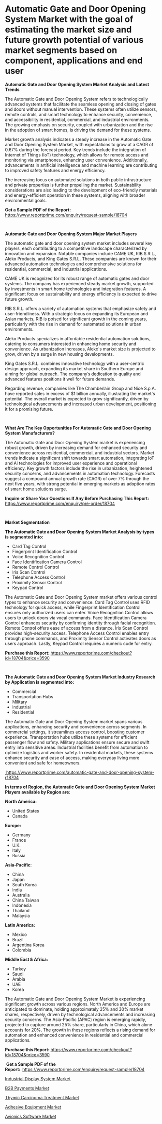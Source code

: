 <p><h1>Automatic Gate and Door Opening System Market with the goal of estimating the market size and future growth potential of various market segments based on component, applications and end user</h1></p><p><strong>Automatic Gate and Door Opening System Market Analysis and Latest Trends</strong></p>
<p><p>The Automatic Gate and Door Opening System refers to technologically advanced systems that facilitate the seamless opening and closing of gates and doors without manual intervention. These systems often utilize sensors, remote controls, and smart technology to enhance security, convenience, and accessibility in residential, commercial, and industrial environments. The growing emphasis on security, coupled with urbanization and the rise in the adoption of smart homes, is driving the demand for these systems.</p><p>Market growth analysis indicates a steady increase in the Automatic Gate and Door Opening System Market, with expectations to grow at a CAGR of 0.67% during the forecast period. Key trends include the integration of Internet of Things (IoT) technology, which allows for remote access and monitoring via smartphones, enhancing user convenience. Additionally, advancements in artificial intelligence and machine learning are contributing to improved safety features and energy efficiency.</p><p>The increasing focus on automated solutions in both public infrastructure and private properties is further propelling the market. Sustainability considerations are also leading to the development of eco-friendly materials and energy-efficient operation in these systems, aligning with broader environmental goals.</p></p>
<p><strong>Get a Sample PDF of the Report:&nbsp;</strong> <a href="https://www.reportprime.com/enquiry/request-sample/18704?utm_campaign=36&utm_medium=2&utm_source=Github&utm_content=ia&utm_term=21112024&utm_id=automatic-gate-and-door-opening-system">https://www.reportprime.com/enquiry/request-sample/18704</a></p>
<p>&nbsp;</p>
<p><strong>Automatic Gate and Door Opening System Major Market Players</strong></p>
<p><p>The automatic gate and door opening system market includes several key players, each contributing to a competitive landscape characterized by innovation and expansion. Notable companies include CAME UK, RIB S.R.L., Aleko Products, and King Gates S.R.L. These companies are known for their advanced automation technologies and comprehensive solutions for residential, commercial, and industrial applications.</p><p>CAME UK is recognized for its robust range of automatic gates and door systems. The company has experienced steady market growth, supported by investments in smart home technologies and integration features. A significant focus on sustainability and energy efficiency is expected to drive future growth.</p><p>RIB S.R.L. offers a variety of automation systems that emphasize safety and user-friendliness. With a strategic focus on expanding its European and Asian markets, RIB is poised for significant growth in the coming years, particularly with the rise in demand for automated solutions in urban environments.</p><p>Aleko Products specializes in affordable residential automation solutions, catering to consumers interested in enhancing home security and convenience. As urbanization increases, Aleko's market size is projected to grow, driven by a surge in new housing developments.</p><p>King Gates S.R.L. combines innovative technology with a user-centric design approach, expanding its market share in Southern Europe and aiming for global outreach. The company’s dedication to quality and advanced features positions it well for future demands.</p><p>Regarding revenue, companies like The Chamberlain Group and Nice S.p.A. have reported sales in excess of $1 billion annually, illustrating the market's potential. The overall market is expected to grow significantly, driven by technological advancements and increased urban development, positioning it for a promising future.</p></p>
<p>&nbsp;</p>
<p><strong>What Are The Key Opportunities For Automatic Gate and Door Opening System Manufacturers?</strong></p>
<p><p>The Automatic Gate and Door Opening System market is experiencing robust growth, driven by increasing demand for enhanced security and convenience across residential, commercial, and industrial sectors. Market trends indicate a significant shift towards smart automation, integrating IoT and AI technologies for improved user experience and operational efficiency. Key growth factors include the rise in urbanization, heightened security concerns, and advancements in automation technology. Forecasts suggest a compound annual growth rate (CAGR) of over 7% through the next five years, with strong potential in emerging markets as adoption rates of smart home solutions surge.</p></p>
<p><strong>Inquire or Share Your Questions If Any Before Purchasing This Report:</strong> <a href="https://www.reportprime.com/enquiry/pre-order/18704?utm_campaign=36&utm_medium=2&utm_source=Github&utm_content=ia&utm_term=21112024&utm_id=automatic-gate-and-door-opening-system">https://www.reportprime.com/enquiry/pre-order/18704</a></p>
<p>&nbsp;</p>
<p><strong>Market Segmentation</strong></p>
<p><strong>The Automatic Gate and Door Opening System Market Analysis by types is segmented into:</strong></p>
<p><ul><li>Card Tag Control</li><li>Fingerprint Identification Control</li><li>Voice Recognition Control</li><li>Face Identification Camera Control</li><li>Remote Control Control</li><li>Iris Scan Control</li><li>Telephone Access Control</li><li>Proximity Sensor Control</li><li>Keypad Control</li></ul></p>
<p><p>The Automatic Gate and Door Opening System market offers various control types to enhance security and convenience. Card Tag Control uses RFID technology for quick access, while Fingerprint Identification Control ensures only authorized users can enter. Voice Recognition Control allows users to unlock doors via vocal commands. Face Identification Camera Control enhances security by confirming identity through facial recognition. Remote Control offers ease of access from a distance. Iris Scan Control provides high-security access. Telephone Access Control enables entry through phone commands, and Proximity Sensor Control activates doors as users approach. Lastly, Keypad Control requires a numeric code for entry.</p></p>
<p><strong>Purchase this Report:&nbsp;</strong><a href="https://www.reportprime.com/checkout?id=18704&price=3590&utm_campaign=36&utm_medium=2&utm_source=Github&utm_content=ia&utm_term=21112024&utm_id=automatic-gate-and-door-opening-system">https://www.reportprime.com/checkout?id=18704&price=3590</a></p>
<p>&nbsp;</p>
<p><strong>The Automatic Gate and Door Opening System Market Industry Research by Application is segmented into:</strong></p>
<p><ul><li>Commercial</li><li>Transportation Hubs</li><li>Military</li><li>Industrial</li><li>Residential</li></ul></p>
<p><p>The Automatic Gate and Door Opening System market spans various applications, enhancing security and convenience across segments. In commercial settings, it streamlines access control, boosting customer experience. Transportation hubs utilize these systems for efficient passenger flow and safety. Military applications ensure secure and swift entry into sensitive areas. Industrial facilities benefit from automation to optimize logistics and worker safety. In residential markets, these systems enhance security and ease of access, making everyday living more convenient and safe for homeowners.</p></p>
<p><a href="https://www.reportprime.com/automatic-gate-and-door-opening-system-r18704?utm_campaign=36&utm_medium=2&utm_source=Github&utm_content=ia&utm_term=21112024&utm_id=automatic-gate-and-door-opening-system">&nbsp;https://www.reportprime.com/automatic-gate-and-door-opening-system-r18704</a></p>
<p><strong>In terms of Region, the Automatic Gate and Door Opening System Market Players available by Region are:</strong></p>
<p>
    <p> <strong> North America: </strong>
        <ul>
            <li>United States</li>
            <li>Canada</li>
        </ul>
        </p> 
    <p> <strong> Europe: </strong>
        <ul>
            <li>Germany</li>
            <li>France</li>
            <li>U.K.</li>
            <li>Italy</li>
            <li>Russia</li>
        </ul>
        </p> 
    <p> <strong> Asia-Pacific: </strong>
        <ul>
            <li>China</li>
            <li>Japan</li>
            <li>South Korea</li>
            <li>India</li>
            <li>Australia</li>
            <li>China Taiwan</li>
            <li>Indonesia</li>
            <li>Thailand</li>
            <li>Malaysia</li>
        </ul>
        </p> 
    <p> <strong> Latin America: </strong>
        <ul>
            <li>Mexico</li>
            <li>Brazil</li>
            <li>Argentina Korea</li>
            <li>Colombia</li>
        </ul>
        </p> 
    <p> <strong> Middle East & Africa: </strong>
        <ul>
            <li>Turkey</li>
            <li>Saudi</li>
            <li>Arabia</li>
            <li>UAE</li>
            <li>Korea</li>
        </ul>
    </p>
    </p>
<p><p>The Automatic Gate and Door Opening System Market is experiencing significant growth across various regions. North America and Europe are anticipated to dominate, holding approximately 35% and 30% market shares, respectively, driven by technological advancements and increasing security concerns. The Asia-Pacific (APAC) region is emerging rapidly, projected to capture around 25% share, particularly in China, which alone accounts for 20%. The growth in these regions reflects a rising demand for automation and enhanced convenience in residential and commercial applications.</p></p>
<p><strong>Purchase this Report: </strong><a href="https://www.reportprime.com/checkout?id=18704&price=3590&utm_campaign=36&utm_medium=2&utm_source=Github&utm_content=ia&utm_term=21112024&utm_id=automatic-gate-and-door-opening-system">https://www.reportprime.com/checkout?id=18704&price=3590</a></p>
<p>&nbsp;<strong>Get a Sample PDF of the Report:&nbsp;&nbsp;</strong><a href="https://www.reportprime.com/enquiry/request-sample/18704?utm_campaign=36&utm_medium=2&utm_source=Github&utm_content=ia&utm_term=21112024&utm_id=automatic-gate-and-door-opening-system">https://www.reportprime.com/enquiry/request-sample/18704</a></p>
<p><strong></strong></p>
<p><p><a href="https://github.com/tamvrosiya/Market-Research-Report-List-6/blob/main/industrial-display-system-market.md?utm_campaign=36&utm_medium=2&utm_source=Github&utm_content=ia&utm_term=21112024&utm_id=automatic-gate-and-door-opening-system">Industrial Display System Market</a></p><p><a href="https://www.linkedin.com/pulse/global-b2b-payments-market-size-share-projected-126-cagr-growth-cywde?utm_campaign=36&utm_medium=2&utm_source=Github&utm_content=ia&utm_term=21112024&utm_id=automatic-gate-and-door-opening-system">B2B Payments Market</a></p><p><a href="https://issuu.com/reportprime-2/docs/thymic-carcinoma-treatment-market-s_2758fd88bd5e84?utm_campaign=36&utm_medium=2&utm_source=Github&utm_content=ia&utm_term=21112024&utm_id=automatic-gate-and-door-opening-system">Thymic Carcinoma Treatment Market</a></p><p><a href="https://github.com/pizolina/Market-Research-Report-List-6/blob/main/adhesive-equipment-market.md?utm_campaign=36&utm_medium=2&utm_source=Github&utm_content=ia&utm_term=21112024&utm_id=automatic-gate-and-door-opening-system">Adhesive Equipment Market</a></p><p><a href="https://www.linkedin.com/pulse/avionics-software-market-trend-indicates-rapid-growth-accelerated-tm87e?utm_campaign=36&utm_medium=2&utm_source=Github&utm_content=ia&utm_term=21112024&utm_id=automatic-gate-and-door-opening-system">Avionics Software Market</a></p></p>